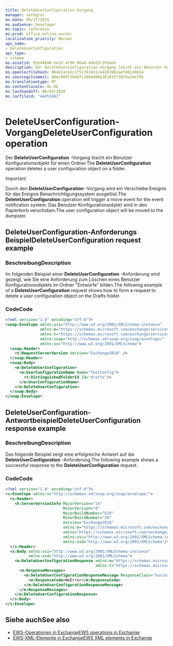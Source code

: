```yaml
---
title: DeleteUserConfiguration-Vorgang
manager: sethgros
ms.date: 09/17/2015
ms.audience: Developer
ms.topic: reference
ms.prod: office-online-server
localization_priority: Normal
api_name:
- DeleteUserConfiguration
api_type:
- schema
ms.assetid: 93e44690-be2d-4fdb-96a8-4ded3c193aed
description: Der DeleteUserConfiguration-Vorgang löscht ein Benutzer Konfigurationsobjekt für einen Ordner.
ms.openlocfilehash: 064e1ace2c2f51783431ce42670b2a4fd8146b54
ms.sourcegitcommit: 88ec988f2bb67c1866d06b361615f3674a24e795
ms.translationtype: MT
ms.contentlocale: de-DE
ms.lasthandoff: 06/03/2020
ms.locfileid: "44451467"
---
```

# <a name="deleteuserconfiguration-operation"></a><span data-ttu-id="3e9d4-103">DeleteUserConfiguration-Vorgang</span><span class="sxs-lookup"><span data-stu-id="3e9d4-103">DeleteUserConfiguration operation</span></span>

<span data-ttu-id="3e9d4-104">Der **DeleteUserConfiguration** -Vorgang löscht ein Benutzer Konfigurationsobjekt für einen Ordner.</span><span class="sxs-lookup"><span data-stu-id="3e9d4-104">The **DeleteUserConfiguration** operation deletes a user configuration object on a folder.</span></span> 
  
> [!IMPORTANT]
> <span data-ttu-id="3e9d4-105">Durch den **DeleteUserConfiguration** -Vorgang wird ein Verschiebe Ereignis für das Ereignis Benachrichtigungssystem ausgelöst.</span><span class="sxs-lookup"><span data-stu-id="3e9d4-105">The **DeleteUserConfiguration** operation will trigger a move event for the event notification system.</span></span> <span data-ttu-id="3e9d4-106">Das Benutzer Konfigurationsobjekt wird in den Papierkorb verschoben.</span><span class="sxs-lookup"><span data-stu-id="3e9d4-106">The user configuration object will be moved to the dumpster.</span></span> 
  
## <a name="deleteuserconfiguration-request-example"></a><span data-ttu-id="3e9d4-107">DeleteUserConfiguration-Anforderungs Beispiel</span><span class="sxs-lookup"><span data-stu-id="3e9d4-107">DeleteUserConfiguration request example</span></span>

### <a name="description"></a><span data-ttu-id="3e9d4-108">Beschreibung</span><span class="sxs-lookup"><span data-stu-id="3e9d4-108">Description</span></span>

<span data-ttu-id="3e9d4-109">Im folgenden Beispiel einer **DeleteUserConfiguration** -Anforderung wird gezeigt, wie Sie eine Anforderung zum Löschen eines Benutzer Konfigurationsobjekts im Ordner "Entwürfe" bilden.</span><span class="sxs-lookup"><span data-stu-id="3e9d4-109">The following example of a **DeleteUserConfiguration** request shows how to form a request to delete a user configuration object on the Drafts folder.</span></span> 
  
### <a name="code"></a><span data-ttu-id="3e9d4-110">Code</span><span class="sxs-lookup"><span data-stu-id="3e9d4-110">Code</span></span>

```XML
<?xml version="1.0" encoding="utf-8"?>
<soap:Envelope xmlns:xsi="http://www.w3.org/2001/XMLSchema-instance"
               xmlns:m="https://schemas.microsoft.com/exchange/services/2006/messages"
               xmlns:t="https://schemas.microsoft.com/exchange/services/2006/types"
               xmlns:soap="http://schemas.xmlsoap.org/soap/envelope/"
               xmlns:xs="http://www.w3.org/2001/XMLSchema">
  <soap:Header>
    <t:RequestServerVersion Version="Exchange2010" />
  </soap:Header>
  <soap:Body>
    <m:DeleteUserConfiguration>
      <m:UserConfigurationName Name="TestConfig">
        <t:DistinguishedFolderId Id="drafts"/>
      </m:UserConfigurationName>
    </m:DeleteUserConfiguration>
  </soap:Body>
</soap:Envelope>
```

## <a name="deleteuserconfiguration-response-example"></a><span data-ttu-id="3e9d4-111">DeleteUserConfiguration-Antwortbeispiel</span><span class="sxs-lookup"><span data-stu-id="3e9d4-111">DeleteUserConfiguration response example</span></span>

### <a name="description"></a><span data-ttu-id="3e9d4-112">Beschreibung</span><span class="sxs-lookup"><span data-stu-id="3e9d4-112">Description</span></span>

<span data-ttu-id="3e9d4-113">Das folgende Beispiel zeigt eine erfolgreiche Antwort auf die **DeleteUserConfiguration** -Anforderung.</span><span class="sxs-lookup"><span data-stu-id="3e9d4-113">The following example shows a successful response to the **DeleteUserConfiguration** request.</span></span> 
  
### <a name="code"></a><span data-ttu-id="3e9d4-114">Code</span><span class="sxs-lookup"><span data-stu-id="3e9d4-114">Code</span></span>

```XML
<?xml version="1.0" encoding="utf-8"?>
<s:Envelope xmlns:s="http://schemas.xmlsoap.org/soap/envelope/">
  <s:Header>
    <h:ServerVersionInfo MajorVersion="14" 
                         MinorVersion="0" 
                         MajorBuildNumber="639" 
                         MinorBuildNumber="20" 
                         Version="Exchange2010" 
                         xmlns:h="https://schemas.microsoft.com/exchange/services/2006/types" 
                         xmlns="https://schemas.microsoft.com/exchange/services/2006/types" 
                         xmlns:xsi="http://www.w3.org/2001/XMLSchema-instance" 
                         xmlns:xsd="http://www.w3.org/2001/XMLSchema"/>
  </s:Header>
  <s:Body xmlns:xsi="http://www.w3.org/2001/XMLSchema-instance" 
          xmlns:xsd="http://www.w3.org/2001/XMLSchema">
    <m:DeleteUserConfigurationResponse xmlns:m="https://schemas.microsoft.com/exchange/services/2006/messages" 
                                       xmlns:t="https://schemas.microsoft.com/exchange/services/2006/types">
      <m:ResponseMessages>
        <m:DeleteUserConfigurationResponseMessage ResponseClass="Success">
          <m:ResponseCode>NoError</m:ResponseCode>
        </m:DeleteUserConfigurationResponseMessage>
      </m:ResponseMessages>
    </m:DeleteUserConfigurationResponse>
  </s:Body>
</s:Envelope>
```

## <a name="see-also"></a><span data-ttu-id="3e9d4-115">Siehe auch</span><span class="sxs-lookup"><span data-stu-id="3e9d4-115">See also</span></span>

- [<span data-ttu-id="3e9d4-116">EWS-Operationen in Exchange</span><span class="sxs-lookup"><span data-stu-id="3e9d4-116">EWS operations in Exchange</span></span>](ews-operations-in-exchange.md) 
- [<span data-ttu-id="3e9d4-117">EWS-XML-Elemente in Exchange</span><span class="sxs-lookup"><span data-stu-id="3e9d4-117">EWS XML elements in Exchange</span></span>](ews-xml-elements-in-exchange.md)

